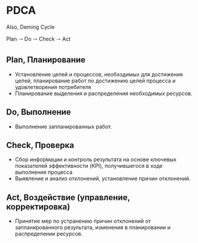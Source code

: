 # PDCA

Also, Deming Cycle

Plan 🠒 Do 🠒 Check 🠒 Act

## Plan, Планирование

- Установление целей и процессов, необходимых для достижения целей, планирование работ по достижению целей процесса и удовлетворения потребителя
- Планирование выделения и распределения необходимых ресурсов.

## Do, Выполнение

- Выполнение запланированных работ.

## Check, Проверка

- Сбор информации и контроль результата на основе ключевых показателей эффективности (KPI), получившегося в ходе выполнения процесса
- Выявление и анализ отклонений, установление причин отклонений.

## Act, Воздействие (управление, корректировка)

- Принятие мер по устранению причин отклонений от запланированного результата, изменения в планировании и распределении ресурсов.
